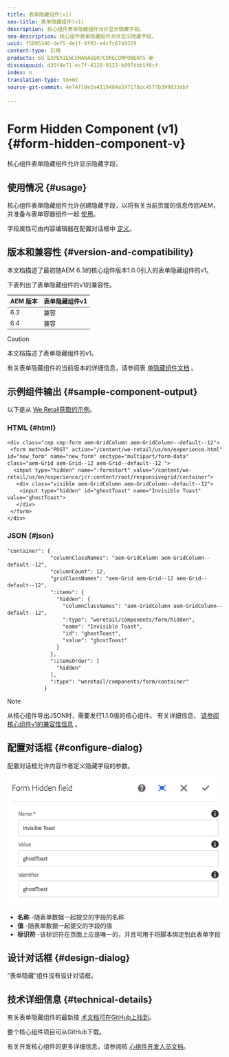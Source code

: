 ```yaml
---
title: 表单隐藏组件(v1)
seo-title: 表单隐藏组件(v1)
description: 核心组件表单隐藏组件允许显示隐藏字段。
seo-description: 核心组件表单隐藏组件允许显示隐藏字段。
uuid: f5005346-def5-4e1f-8f93-e4cfc67a9329
content-type: 引用
products: SG_EXPERIENCEMANAGER/CORECOMPONENTS-新
discoiquuid: d35f4e71-ec7f-4128-9123-b997dbb5f0cf
index: n
translation-type: tm+mt
source-git-commit: 4e74f10e2a4119484a597178dc4577b399833dbf

---
```



# Form Hidden Component (v1){#form-hidden-component-v}

核心组件表单隐藏组件允许显示隐藏字段。

## 使用情况 {#usage}

核心组件表单隐藏组件允许创建隐藏字段，以将有关当前页面的信息传回AEM，并准备与表单容器组件一起 [使用](form-container.md)。

字段属性可由内容编辑器在配置对话框中 [定义](#configure-dialog)。

## 版本和兼容性 {#version-and-compatibility}

本文档描述了最初随AEM 6.3的核心组件版本1.0.0引入的表单隐藏组件的v1。

下表列出了表单隐藏组件的v1的兼容性。

| AEM 版本 | 表单隐藏组件v1 |
|--- |--- |
| 6.3 | 兼容 |
| 6.4 | 兼容 |

>[!CAUTION]
>
>本文档描述了表单隐藏组件的v1。
>
>有关表单隐藏组件的当前版本的详细信息，请参阅表 [单隐藏组件文档](form-hidden.md) 。

## 示例组件输出 {#sample-component-output}

以下是从 [We.Retail获取的示例](https://helpx.adobe.com/experience-manager/6-4/sites/developing/using/we-retail.html)。

### HTML {#html}

```
<div class="cmp cmp-form aem-GridColumn aem-GridColumn--default--12">
 <form method="POST" action="/content/we-retail/us/en/experience.html" id="new_form" name="new_form" enctype="multipart/form-data" class="aem-Grid aem-Grid--12 aem-Grid--default--12 ">
  <input type="hidden" name=":formstart" value="/content/we-retail/us/en/experience/jcr:content/root/responsivegrid/container">
   <div class="visible aem-GridColumn aem-GridColumn--default--12">
    <input type="hidden" id="ghostToast" name="Invisible Toast" value="ghostToast">
   </div>
 </form>
</div>
```

### JSON {#json}

```
"container": {
              "columnClassNames": "aem-GridColumn aem-GridColumn--default--12",
              "columnCount": 12,
              "gridClassNames": "aem-Grid aem-Grid--12 aem-Grid--default--12",
              ":items": {
                "hidden": {
                  "columnClassNames": "aem-GridColumn aem-GridColumn--default--12",
                  ":type": "weretail/components/form/hidden",
                  "name": "Invisible Toast",
                  "id": "ghostToast",
                  "value": "ghostToast"
                }
              },
              ":itemsOrder": [
                "hidden"
              ],
              ":type": "weretail/components/form/container"
            }
```

>[!NOTE]
>
>从核心组件导出JSON时，需要发行1.1.0版的核心组件。 有关详细信息， [请参阅核心组件v1的兼容性信息](versions.md#release-history-and-compatibility) 。

## 配置对话框 {#configure-dialog}

配置对话框允许内容作者定义隐藏字段的参数。

![](assets/chlimage_1-26.png)

* **名称** -随表单数据一起提交的字段的名称
* **值** -随表单数据一起提交的字段的值
* **标识符** -该标识符在页面上应是唯一的，并且可用于将脚本绑定到此表单字段

## 设计对话框 {#design-dialog}

“表单隐藏”组件没有设计对话框。

## 技术详细信息 {#technical-details}

有关表单隐藏组件的最新技 [术文档可在GitHub上找到](https://github.com/adobe/aem-core-wcm-components/tree/master/content/src/content/jcr_root/apps/core/wcm/components/form/hidden/v1/hidden)。

整个核心组件项目可从GitHub下载。

有关开发核心组件的更多详细信息，请参阅核 [心组件开发人员文档](developing.md)。
